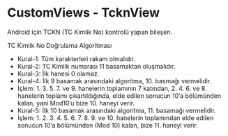 # CustomViews - TcknView
Android için TCKN (TC Kimlik No) kontrolü yapan bileşen.

TC Kimlik No Doğrulama Algoritması

- Kural-1: Tüm karakterleri rakam olmalıdır.
- Kural-2: TC Kimlik numarası 11 basamaktan oluşmalıdır.
- Kural-3: İlk hanesi 0 olamaz.
- Kural-4: İlk 9 basamak arasındaki algoritma, 10. basmağı vermelidir.
- İşlem: 1. 3. 5. 7. ve 9. hanelerin toplamının 7 katından, 2. 4. 6. ve 8. hanelerin toplamı çıkartıldığında, elde edilen sonucun 10′a bölümünden kalan, yani Mod10′u bize 10. haneyi verir.
- Kural-5: İlk 10 basamak arasındaki algoritma, 11. basamağı vermelidir.
- İşlem: 1. 2. 3. 4. 5. 6. 7. 8. 9. ve 10. hanelerin toplamından elde edilen sonucun 10′a bölümünden (Mod 10) kalan, bize 11. haneyi verir.
